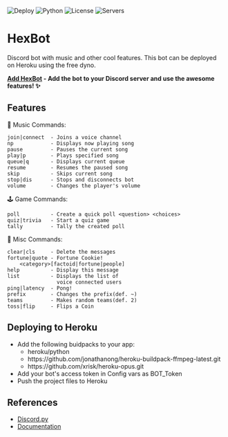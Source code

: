 ![Deploy](https://github.com/1Prototype1/HexBot/workflows/Deploy/badge.svg) ![Python](https://img.shields.io/badge/python-v3.7-blue?logo=python) ![License](https://img.shields.io/github/license/1Prototype1/HexBot) ![Servers](https://img.shields.io/badge/servers-3-FF355E?style=social&logo=discord)
# HexBot
Discord bot with music and other cool features. This bot can be deployed on Heroku using the free dyno.

**[Add HexBot](https://discord.com/oauth2/authorize?client_id=747461870629290035&scope=bot&permissions=24576) - Add the bot to your Discord server and use the awesome features! :sparkles:**

Features
---
:musical_note: Music Commands:
```
join|connect  - Joins a voice channel
np            - Displays now playing song
pause         - Pauses the current song
play|p        - Plays specified song
queue|q       - Displays current queue
resume        - Resumes the paused song
skip          - Skips current song
stop|dis      - Stops and disconnects bot
volume        - Changes the player's volume
```
:joystick: Game Commands:
```
poll          - Create a quick poll <question> <choices>
quiz|trivia   - Start a quiz game
tally         - Tally the created poll
```
:jigsaw: Misc Commands:
```
clear|cls     - Delete the messages
fortune|quote - Fortune Cookie!
    <category>[factoid|fortune|people]
help          - Display this message
list          - Displays the list of
                voice connected users
ping|latency  - Pong! 
prefix        - Changes the prefix(def. ~)
teams         - Makes random teams(def. 2)
toss|flip     - Flips a Coin
```
Deploying to Heroku
---
- Add the following buidpacks to your app:
  - heroku/python
  - https<span>://</span>github.com/jonathanong/heroku-buildpack-ffmpeg-latest.git
  - https<span>://</span>github.com/xrisk/heroku-opus.git
- Add your bot's access token in Config vars as BOT_Token
- Push the project files to Heroku

References
---
- [Discord.py](https://github.com/Rapptz/discord.py)
- [Documentation](https://discordpy.readthedocs.io/en/latest/index.html)

